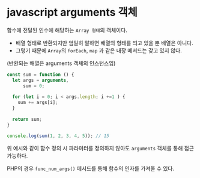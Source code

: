 # javascript arguments 객체

함수에 전달된 인수에 해당하는 `Array 형태`의 객체이다.

- 배열 형태로 반환되지만 엄밀히 말하면 배열의 형태를 띄고 있을 뿐 배열은 아니다.
- 그렇기 때문에 `Array`의 `forEach`, `map` 과 같은 내장 메서드는 갖고 있지 않다.

(반환되는 배열은 arguments 객체의 인스턴스임)

```javascript
const sum = function () {
  let args = arguments,
      sum = 0;
  
  for (let i = 0; i < args.length; i +=1 ) {
    sum += args[i];
  }
  
  return sum;
}

console.log(sum(1, 2, 3, 4, 5)); // 15
```

위 예시와 같이 함수 정의 시 파라미터를 정의하지 않아도 `arguments` 객체를 통해 접근 가능하다.

PHP의 경우 `func_num_args()` 메서드를 통해 함수의 인자를 가져올 수 있다.
